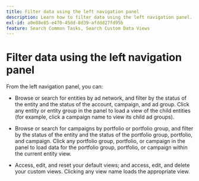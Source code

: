 ```yaml
---
title: Filter data using the left navigation panel
description: Learn how to filter data using the left navigation panel.
exl-id: a0e88e85-e470-45dd-8d39-afddd27fd95b
feature: Search Common Tasks, Search Custom Data Views
---
```

# Filter data using the left navigation panel

From the left navigation panel, you can:

* Browse or search for entities by ad network, and filter by the status of the entity and the status of the account, campaign, and ad group. Click any entity or entity group in the panel to load a view of the child entities (for example, click a campaign name to view its child ad groups).

* Browse or search for campaigns by portfolio or portfolio group, and filter by the status of the entity and the status of the portfolio group, portfolio, and campaign. Click any portfolio group, portfolio, or campaign in the panel to load data for the portfolio group, portfolio, or campaign within the current entity view.

* Access, edit, and reset your default views; and access, edit, and delete your custom views. Clicking any view name loads the appropriate view.
